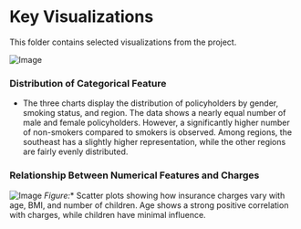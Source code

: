 # Key Visualizations

This folder contains selected visualizations from the project.

![Image](https://github.com/user-attachments/assets/00e0d169-a703-4ef0-bc99-1d8ba07029e5)
### Distribution of Categorical Feature
 - The three charts display the distribution of policyholders by gender, smoking status, and region. The data shows a nearly equal number of male and female policyholders. However, a significantly higher number of non-smokers compared to smokers is observed. Among regions, the southeast has a slightly higher representation, while the other regions are fairly evenly distributed.

### Relationship Between Numerical Features and Charges
![Image](https://github.com/user-attachments/assets/0f5521a0-31c1-4625-84e3-676d2c9905c3)
*Figure:** Scatter plots showing how insurance charges vary with age, BMI, and number of children. Age shows a strong positive correlation with charges, while children have minimal influence.

